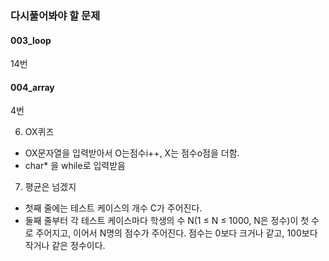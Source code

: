 ### 다시풀어봐야 할 문제

#### 003_loop
14번


#### 004_array
4번

6. OX퀴즈
 - OX문자열을 입력받아서 O는점수i++, X는 점수o점을 더함.
 - char* 을 while로 입력받음

7. 평균은 넘겠지
 - 첫째 줄에는 테스트 케이스의 개수 C가 주어진다.
 - 둘째 줄부터 각 테스트 케이스마다 학생의 수 N(1 ≤ N ≤ 1000, N은 정수)이 첫 수로 주어지고, 이어서 N명의 점수가 주어진다. 점수는 0보다 크거나 같고, 100보다 작거나 같은 정수이다.

